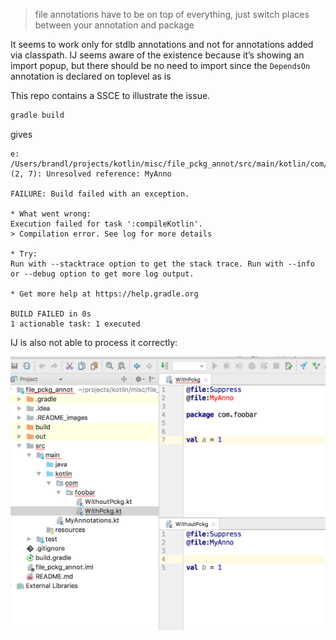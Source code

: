 
> file annotations have to be on top of everything, just switch places between your annotation and package


It seems to work only for stdlb annotations and not for annotations added via classpath. IJ seems aware of the existence because it’s showing an import popup, but there should be no need to import since the `DependsOn` annotation is declared on toplevel as is

This repo contains a SSCE to illustrate the issue.

```bash
gradle build
```

gives
```
e: /Users/brandl/projects/kotlin/misc/file_pckg_annot/src/main/kotlin/com/foobar/WithPckg.kt: (2, 7): Unresolved reference: MyAnno

FAILURE: Build failed with an exception.

* What went wrong:
Execution failed for task ':compileKotlin'.
> Compilation error. See log for more details

* Try:
Run with --stacktrace option to get the stack trace. Run with --info or --debug option to get more log output.

* Get more help at https://help.gradle.org

BUILD FAILED in 0s
1 actionable task: 1 executed

```

IJ is also not able to process it correctly:

![](.README_images/9c980a0f.png)

